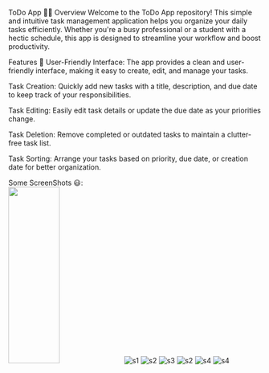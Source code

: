 
ToDo App 📝✨
Overview
Welcome to the ToDo App repository! This simple and intuitive task management application helps you organize your daily tasks efficiently. Whether you're a busy professional or a student with a hectic schedule, this app is designed to streamline your workflow and boost productivity.

Features 🚀
User-Friendly Interface: The app provides a clean and user-friendly interface, making it easy to create, edit, and manage your tasks.

Task Creation: Quickly add new tasks with a title, description, and due date to keep track of your responsibilities.

Task Editing: Easily edit task details or update the due date as your priorities change.

Task Deletion: Remove completed or outdated tasks to maintain a clutter-free task list.

Task Sorting: Arrange your tasks based on priority, due date, or creation date for better organization.


Some ScreenShots 😃:</br>
<img src="![s1](https://github.com/Madhav21062003/TodoApp/assets/117305306/8d780284-d59e-4eb3-9e3d-e98efaed76d1)" width=45% height=30%/>
![s1](https://github.com/Madhav21062003/TodoApp/assets/117305306/8d780284-d59e-4eb3-9e3d-e98efaed76d1)
![s2](https://github.com/Madhav21062003/TodoApp/assets/117305306/5af22619-46aa-427a-aff5-9d6e54f6d522)
![s3](https://github.com/Madhav21062003/TodoApp/assets/117305306/dbd1b056-d278-459b-a670-9a7b437a9080)
![s2](https://github.com/Madhav21062003/TodoApp/assets/117305306/d7921ddf-0638-4557-b649-04d0375e90d8)
![s4](https://github.com/Madhav21062003/TodoApp/assets/117305306/d45cab6f-9617-494e-be69-6a90de9b0cd4)
![s4](https://github.com/Madhav21062003/TodoApp/assets/117305306/f47557f0-0197-4e0e-83bd-965b339c1554)

